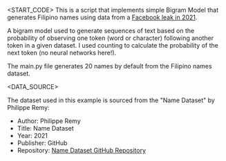 <START_CODE>
This is a script that implements simple Bigram Model that generates Filipino names using data from a [Facebook leak in 2021](https://www.businessinsider.com/stolen-data-of-533-million-facebook-users-leaked-online-2021-4).

A bigram model used to generate sequences of text based on the probability of observing one token (word or character) following another token in a given dataset. I used counting to calculate the probability of the next token (no neural networks here!).

<USAGE>

The main.py file generates 20 names by default from the Filipino names dataset.

<DATA_SOURCE>

The dataset used in this example is sourced from the "Name Dataset" by Philippe Remy:

- Author: Philippe Remy
- Title: Name Dataset
- Year: 2021
- Publisher: GitHub
- Repository: [Name Dataset GitHub Repository](https://github.com/philipperemy/name-dataset)


<END>
